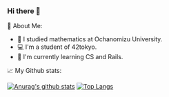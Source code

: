 ### Hi there 👋

🤵 About Me:
- 🏫 I studied mathematics at Ochanomizu University.
- 💻 I'm a student of 42tokyo.
- 🌱 I'm currently learning CS and Rails.

📈 My Github stats:

[![Anurag's github stats](https://github-readme-stats.vercel.app/api?username=momokahori124&show_icons=true&theme=radical)](https://github.com/anuraghazra/github-readme-stats)
[![Top Langs](https://github-readme-stats.vercel.app/api/top-langs/?username=momokahori124&layout=compact&theme=radical)](https://github.com/anuraghazra/github-readme-stats)
